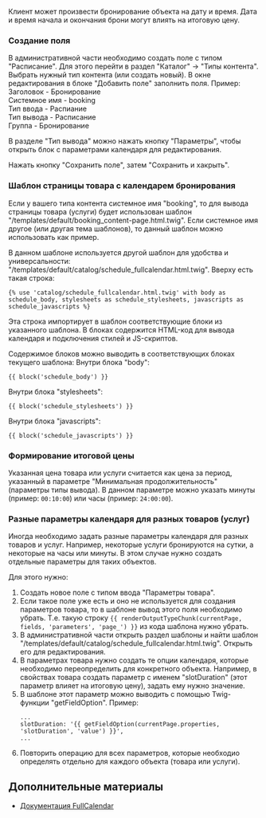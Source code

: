 Клиент может произвести бронирование объекта на дату и время. Дата и время начала и окончания брони могут влиять на итоговую цену.

### Создание поля

В административной части необходимо создать поле с типом "Расписание". Для этого перейти в раздел "Каталог" -> "Типы контента".
Выбрать нужный тип контента (или создать новый). В окне редактирования в блоке "Добавить поле" заполнить поля.
Пример:  
Заголовок - Бронирование  
Системное имя - booking  
Тип ввода - Распиание  
Тип вывода - Расписание  
Группа - Бронирование  

В разделе "Тип вывода" можно нажать кнопку "Параметры", чтобы открыть блок с параметрами календаря для редактирования.

Нажать кнопку "Сохранить поле", затем "Сохранить и хакрыть".

### Шаблон страницы товара с календарем бронирования

Если у вашего типа контента системное имя "booking", то для вывода страницы товара (услуги) будет использован шаблон "/templates/default/booking_content-page.html.twig".
Если системное имя другое (или другая тема шаблонов), то данный шаблон можно использовать как пример.

В данном шаблоне используется другой шаблон для удобства и универсальности: "/templates/default/catalog/schedule_fullcalendar.html.twig".
Вверху есть такая строка:

~~~
{% use 'catalog/schedule_fullcalendar.html.twig' with body as schedule_body, stylesheets as schedule_stylesheets, javascripts as schedule_javascripts %}
~~~

Эта строка импортирует в шаблон соответствующие блоки из указанного шаблона. В блоках содержится HTML-код для вывода календаря и подключения стилей и JS-скриптов.

Содержимое блоков можно выводить в соответствующих блоках текущего шаблона:
Внутри блока "body":
~~~
{{ block('schedule_body') }}
~~~

Внутри блока "stylesheets":
~~~
{{ block('schedule_stylesheets') }}
~~~

Внутри блока "javascripts":
~~~
{{ block('schedule_javascripts') }}
~~~

### Формирование итоговой цены

Указанная цена товара или услуги считается как цена за период, указанный в параметре "Минимальная продолжительность" (параметры типы вывода).
В данном параметре можно указать минуты (пример: ``00:10:00``) или часы (пример: ``24:00:00``).

### Разные параметры календаря для разных товаров (услуг)

Иногда необходимо задать разные параметры календаря для разных товаров и услуг. Например, некоторые услуги бронируются на сутки, а некоторые на часы или минуты.
В этом случае нужно создать отдельные параметры для таких объектов.

Для этого нужно:
1. Создать новое поле с типом ввода "Параметры товара".
2. Если такое поле уже есть и оно не используется для создания параметров товара, то в шаблоне вывод этого поля необходимо убрать.
    Т.е. такую строку ``{{ renderOutputTypeChunk(currentPage, fields, 'parameters', 'page_') }}`` из кода шаблона нужно убрать.
3. В административной части открыть раздел шаблоны и найти шаблон "/templates/default/catalog/schedule_fullcalendar.html.twig". Открыть его для редактирования.
4. В параметрах товара нужно создать те опции календаря, которые необходимо переопределить для конкретного объекта.
    Например, в свойствах товара создать параметр с именем "slotDuration" (этот параметр влияет на итоговую цену), задать ему нужно значение.
5. В шаблоне этот параметр можно выводить с помощью Twig-функции "getFieldOption".
    Пример:
    ~~~
    ...
    slotDuration: '{{ getFieldOption(currentPage.properties, 'slotDuration', 'value') }}',
    ...
    ~~~
6. Повторить операцию для всех параметров, которые необходио определять отдельно для каждого объекта (товара или услуги).

Дополнительные материалы
------------------------
- [Документация FullCalendar](https://fullcalendar.io/docs#main)
